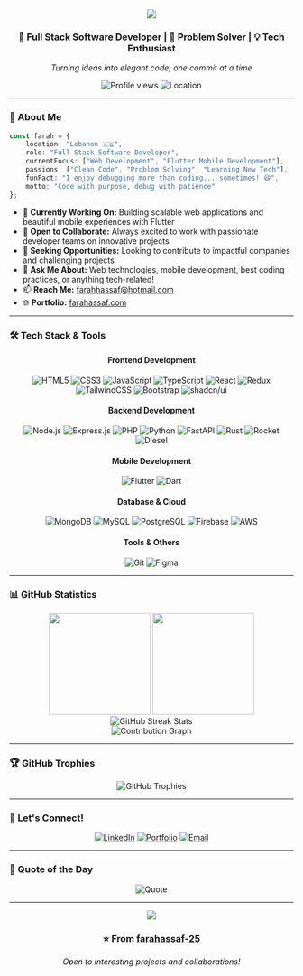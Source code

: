 <div align="center">
  <img src="https://capsule-render.vercel.app/api?type=waving&color=gradient&customColorList=12&height=200&section=header&text=Farah%20Assaf&fontSize=80&fontAlignY=35&animation=twinkling&fontColor=ffffff" />
</div>

<div align="center">
  
  ### 👋 Full Stack Software Developer | 🚀 Problem Solver | 💡 Tech Enthusiast
  
  <p align="center">
    <em>Turning ideas into elegant code, one commit at a time</em>
  </p>
  
  <p align="center">
    <img src="https://komarev.com/ghpvc/?username=farahassaf-25&label=Profile%20Views&color=blueviolet&style=for-the-badge" alt="Profile views" />
    <img src="https://img.shields.io/badge/Based%20in-Lebanon%20🇱🇧-green?style=for-the-badge" alt="Location" />
  </p>
  
</div>

---

### 🎯 About Me

```typescript
const farah = {
    location: "Lebanon 🇱🇧",
    role: "Full Stack Software Developer",
    currentFocus: ["Web Development", "Flutter Mobile Development"],
    passions: ["Clean Code", "Problem Solving", "Learning New Tech"],
    funFact: "I enjoy debugging more than coding... sometimes! 😆",
    motto: "Code with purpose, debug with patience"
};
```

- 🔭 **Currently Working On:** Building scalable web applications and beautiful mobile experiences with Flutter
- 👯 **Open to Collaborate:** Always excited to work with passionate developer teams on innovative projects
- 🤝 **Seeking Opportunities:** Looking to contribute to impactful companies and challenging projects
- 💬 **Ask Me About:** Web technologies, mobile development, best coding practices, or anything tech-related!
- 📫 **Reach Me:** farahhassaf@hotmail.com
- 🌐 **Portfolio:** [farahassaf.com](https://farahassaf.com/)

---

### 🛠️ Tech Stack & Tools

<div align="center">

#### Frontend Development
![HTML5](https://img.shields.io/badge/HTML5-E34F26?style=for-the-badge&logo=html5&logoColor=white)
![CSS3](https://img.shields.io/badge/CSS3-1572B6?style=for-the-badge&logo=css3&logoColor=white)
![JavaScript](https://img.shields.io/badge/JavaScript-F7DF1E?style=for-the-badge&logo=javascript&logoColor=black)
![TypeScript](https://img.shields.io/badge/TypeScript-007ACC?style=for-the-badge&logo=typescript&logoColor=white)
![React](https://img.shields.io/badge/React-20232A?style=for-the-badge&logo=react&logoColor=61DAFB)
![Redux](https://img.shields.io/badge/Redux-593D88?style=for-the-badge&logo=redux&logoColor=white)
![TailwindCSS](https://img.shields.io/badge/Tailwind_CSS-38B2AC?style=for-the-badge&logo=tailwind-css&logoColor=white)
![Bootstrap](https://img.shields.io/badge/Bootstrap-563D7C?style=for-the-badge&logo=bootstrap&logoColor=white)
![shadcn/ui](https://img.shields.io/badge/shadcn/ui-000000?style=for-the-badge&logo=shadcnui&logoColor=white)

#### Backend Development
![Node.js](https://img.shields.io/badge/Node.js-339933?style=for-the-badge&logo=nodedotjs&logoColor=white)
![Express.js](https://img.shields.io/badge/Express.js-000000?style=for-the-badge&logo=express&logoColor=white)
![PHP](https://img.shields.io/badge/PHP-777BB4?style=for-the-badge&logo=php&logoColor=white)
![Python](https://img.shields.io/badge/Python-3776AB?style=for-the-badge&logo=python&logoColor=white)
![FastAPI](https://img.shields.io/badge/FastAPI-009688?style=for-the-badge&logo=fastapi&logoColor=white)
![Rust](https://img.shields.io/badge/Rust-000000?style=for-the-badge&logo=rust&logoColor=white)
![Rocket](https://img.shields.io/badge/Rocket-D22128?style=for-the-badge&logo=rocket&logoColor=white)
![Diesel](https://img.shields.io/badge/Diesel-000000?style=for-the-badge&logo=rust&logoColor=white)

#### Mobile Development
![Flutter](https://img.shields.io/badge/Flutter-02569B?style=for-the-badge&logo=flutter&logoColor=white)
![Dart](https://img.shields.io/badge/Dart-0175C2?style=for-the-badge&logo=dart&logoColor=white)

#### Database & Cloud
![MongoDB](https://img.shields.io/badge/MongoDB-4EA94B?style=for-the-badge&logo=mongodb&logoColor=white)
![MySQL](https://img.shields.io/badge/MySQL-005C84?style=for-the-badge&logo=mysql&logoColor=white)
![PostgreSQL](https://img.shields.io/badge/PostgreSQL-316192?style=for-the-badge&logo=postgresql&logoColor=white)
![Firebase](https://img.shields.io/badge/Firebase-FFCA28?style=for-the-badge&logo=firebase&logoColor=black)
![AWS](https://img.shields.io/badge/AWS-232F3E?style=for-the-badge&logo=amazon-aws&logoColor=white)

#### Tools & Others
![Git](https://img.shields.io/badge/Git-F05032?style=for-the-badge&logo=git&logoColor=white)
![Figma](https://img.shields.io/badge/Figma-F24E1E?style=for-the-badge&logo=figma&logoColor=white)

</div>

---

### 📊 GitHub Statistics

<div align="center">
  <img height="180em" src="https://github-readme-stats.vercel.app/api?username=farahassaf-25&show_icons=true&theme=radical&include_all_commits=true&count_private=true&border_radius=10"/>
  <img height="180em" src="https://github-readme-stats.vercel.app/api/top-langs/?username=farahassaf-25&layout=compact&theme=radical&border_radius=10"/>
</div>

<div align="center">
  <img src="https://github-readme-streak-stats.herokuapp.com/?user=farahassaf-25&theme=radical&border_radius=10" alt="GitHub Streak Stats"/>
</div>

<div align="center">
  <img src="https://github-readme-activity-graph.vercel.app/graph?username=farahassaf-25&theme=react-dark&hide_border=true&area=true" alt="Contribution Graph"/>
</div>

---

### 🏆 GitHub Trophies

<div align="center">
  <img src="https://github-profile-trophy.vercel.app/?username=farahassaf-25&theme=radical&no-frame=true&no-bg=false&margin-w=4&row=1" alt="GitHub Trophies"/>
</div>

---

### 🤝 Let's Connect!

<div align="center">
  
  [![LinkedIn](https://img.shields.io/badge/LinkedIn-0077B5?style=for-the-badge&logo=linkedin&logoColor=white)](https://linkedin.com/in/farah-h-assaf/)
  [![Portfolio](https://img.shields.io/badge/Portfolio-FF5722?style=for-the-badge&logo=google-chrome&logoColor=white)](https://farahassaf.com/)
  [![Email](https://img.shields.io/badge/Email-D14836?style=for-the-badge&logo=gmail&logoColor=white)](mailto:farahhassaf@hotmail.com)
  
</div>

---

### 💭 Quote of the Day

<div align="center">
  
  ![Quote](https://quotes-github-readme.vercel.app/api?type=horizontal&theme=radical)
  
</div>

---

<div align="center">
  <img src="https://capsule-render.vercel.app/api?type=waving&color=gradient&customColorList=12&height=100&section=footer" />
  
  ### ⭐️ From [farahassaf-25](https://github.com/farahassaf-25)
  
  <p><em>Open to interesting projects and collaborations!</em></p>
  
</div>
